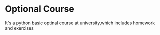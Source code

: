 # Optional Course
It's a python basic optinal course at university,which includes homework and exercises
